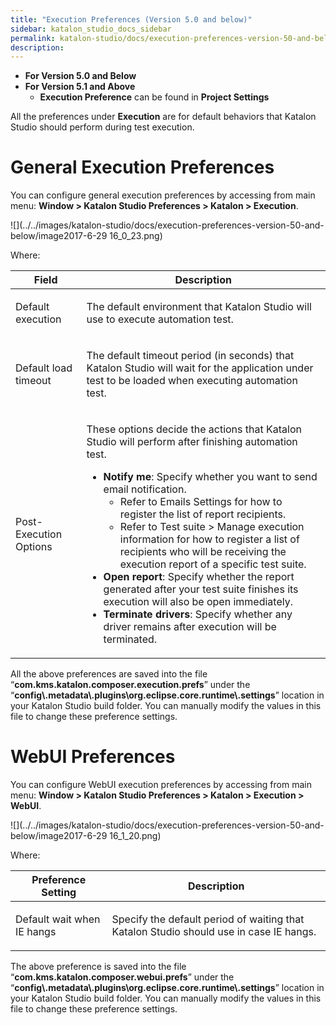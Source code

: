 ```yaml
---
title: "Execution Preferences (Version 5.0 and below)" 
sidebar: katalon_studio_docs_sidebar
permalink: katalon-studio/docs/execution-preferences-version-50-and-below.html 
description: 
---
```

*   **For Version 5.0 and Below**
*   **For Version 5.1 and Above**
    *   **Execution Preference** can be found in **Project Settings**

All the preferences under **Execution** are for default behaviors that Katalon Studio should perform during test execution. 

General Execution Preferences
=============================

You can configure general execution preferences by accessing from main menu: **Window > Katalon Studio Preferences > Katalon > Execution**.

![](../../images/katalon-studio/docs/execution-preferences-version-50-and-below/image2017-6-29 16_0_23.png)

Where:

<table><thead><tr><th>Field</th><th>Description</th></tr></thead><tbody><tr><td><p>Default execution</p></td><td><p>The default environment that Katalon Studio will use to execute automation test.</p></td></tr><tr><td><p>Default load timeout</p></td><td><p>The default timeout period (in seconds) that Katalon Studio will wait for the application under test to be loaded when executing automation test.</p></td></tr><tr><td><p>Post-Execution Options</p></td><td><p>These options decide the actions that Katalon Studio will perform after finishing automation test.</p><ul><li><strong>Notify me</strong>: S<span><span>pecify whether you want to send email notification.</span></span><ul><li>Refer to <a>Emails Settings</a> for how to register the list of report recipients.</li><li>Refer to <a>Test suite &gt; Manage execution information</a> for how to register a list of recipients who will be receiving the execution report of a specific test suite.</li></ul></li><li><strong>Open report</strong>: S<span>pecify whether the report generated after your test suite finishes its execution will also be open immediately.</span></li><li><span><strong>Terminate drivers</strong>: Specify whether any driver remains after execution will be terminated.</span></li></ul></td></tr></tbody></table>

All the above preferences are saved into the file “**com.kms.katalon.composer.execution.prefs**” under the “**config\\.metadata\\.plugins\\org.eclipse.core.runtime\\.settings**” location in your Katalon Studio build folder. You can manually modify the values in this file to change these preference settings.

WebUI Preferences
=================

You can configure WebUI execution preferences by accessing from main menu: **Window > Katalon Studio Preferences > Katalon > Execution > WebUI**.

![](../../images/katalon-studio/docs/execution-preferences-version-50-and-below/image2017-6-29 16_1_20.png)

Where:

<table><thead><tr><th>Preference Setting</th><th>Description</th></tr></thead><tbody><tr><td><p>Default wait when IE hangs</p></td><td><p>Specify the default period of waiting that Katalon Studio should use in case IE hangs.</p></td></tr></tbody></table>

The above preference is saved into the file “**com.kms.katalon.composer.webui.prefs**” under the “**config\\.metadata\\.plugins\\org.eclipse.core.runtime\\.settings**” location in your Katalon Studio build folder. You can manually modify the values in this file to change these preference settings.